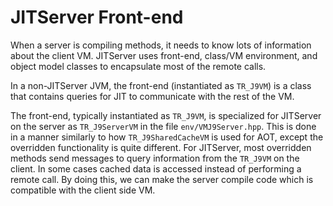 <!--
Copyright (c) 2018, 2021 IBM Corp. and others

This program and the accompanying materials are made available under
the terms of the Eclipse Public License 2.0 which accompanies this
distribution and is available at https://www.eclipse.org/legal/epl-2.0/
or the Apache License, Version 2.0 which accompanies this distribution and
is available at https://www.apache.org/licenses/LICENSE-2.0.

This Source Code may also be made available under the following
Secondary Licenses when the conditions for such availability set
forth in the Eclipse Public License, v. 2.0 are satisfied: GNU
General Public License, version 2 with the GNU Classpath
Exception [1] and GNU General Public License, version 2 with the
OpenJDK Assembly Exception [2].

[1] https://www.gnu.org/software/classpath/license.html
[2] http://openjdk.java.net/legal/assembly-exception.html

SPDX-License-Identifier: EPL-2.0 OR Apache-2.0 OR GPL-2.0 WITH Classpath-exception-2.0 OR LicenseRef-GPL-2.0 WITH Assembly-exception
-->

# JITServer Front-end

When a server is compiling methods, it needs to know lots of information about the client VM. JITServer uses front-end, class/VM environment, and object model classes to encapsulate most of the remote calls.

In a non-JITServer JVM, the front-end (instantiated as `TR_J9VM`) is a class that contains queries for JIT to communicate with the rest of the VM.

The front-end, typically instantiated as `TR_J9VM`, is specialized for JITServer on the server as `TR_J9ServerVM` in the file `env/VMJ9Server.hpp`. This is done in a manner similarly to how `TR_J9SharedCacheVM` is used for AOT, except the overridden functionality is quite different. For JITServer, most overridden methods send messages to query information from the `TR_J9VM` on the client. In some cases cached data is accessed instead of performing a remote call. By doing this, we can make the server compile code which is compatible with the client side VM.
